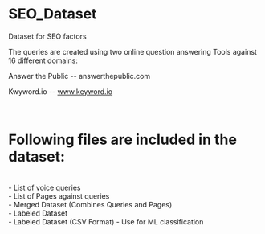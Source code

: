 # SEO_Dataset
Dataset for SEO factors

The queries are created using two online question answering Tools against 16 different domains:<br>

Answer the Public -- answerthepublic.com<br>

Kwyword.io -- www.keyword.io<br>

<br>
<h1>Following files are included in the dataset:</h1><br>
- List of voice queries<br>
- List of Pages against queries<br>
- Merged Dataset (Combines Queries and Pages)<br>
- Labeled Dataset<br>
- Labeled Dataset (CSV Format) - Use for ML classification<br>



